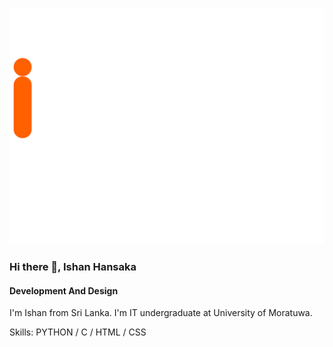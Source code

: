 ![Development And Design](https://github.com/IshanHansaka/Ishanhansaka.github.io/blob/main/images/logo.png?raw=true)

### Hi there 👋, Ishan Hansaka
#### Development And Design
I'm Ishan from Sri Lanka. I'm IT undergraduate at University of Moratuwa.

Skills: PYTHON / C / HTML / CSS

